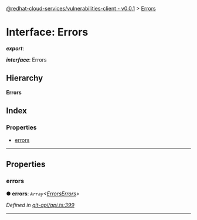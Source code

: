[@redhat-cloud-services/vulnerabilities-client - v0.0.1](../README.md) > [Errors](../interfaces/errors.md)

# Interface: Errors

*__export__*: 

*__interface__*: Errors

## Hierarchy

**Errors**

## Index

### Properties

* [errors](errors.md#errors-1)

---

## Properties

<a id="errors-1"></a>

###  errors

**● errors**: *`Array`<[ErrorsErrors](errorserrors.md)>*

*Defined in [git-api/api.ts:399](https://github.com/RedHatInsights/javascript-clients/blob/master/packages/vulnerabilities/git-api/api.ts#L399)*

___

